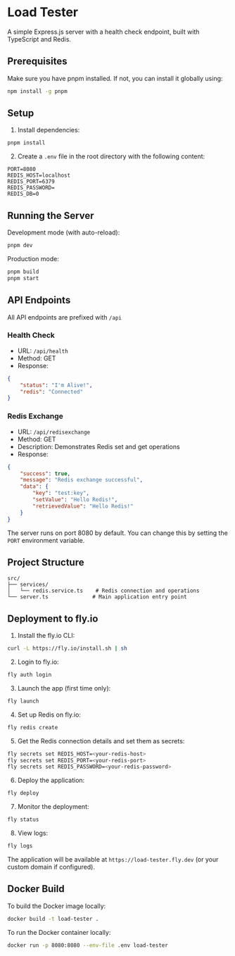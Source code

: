 # Load Tester

A simple Express.js server with a health check endpoint, built with TypeScript and Redis.

## Prerequisites

Make sure you have pnpm installed. If not, you can install it globally using:
```bash
npm install -g pnpm
```

## Setup

1. Install dependencies:
```bash
pnpm install
```

2. Create a `.env` file in the root directory with the following content:
```env
PORT=8080
REDIS_HOST=localhost
REDIS_PORT=6379
REDIS_PASSWORD=
REDIS_DB=0
```

## Running the Server

Development mode (with auto-reload):
```bash
pnpm dev
```

Production mode:
```bash
pnpm build
pnpm start
```

## API Endpoints

All API endpoints are prefixed with `/api`

### Health Check
- URL: `/api/health`
- Method: GET
- Response: 
```json
{
    "status": "I'm Alive!",
    "redis": "Connected"
}
```

### Redis Exchange
- URL: `/api/redisexchange`
- Method: GET
- Description: Demonstrates Redis set and get operations
- Response: 
```json
{
    "success": true,
    "message": "Redis exchange successful",
    "data": {
        "key": "test:key",
        "setValue": "Hello Redis!",
        "retrievedValue": "Hello Redis!"
    }
}
```

The server runs on port 8080 by default. You can change this by setting the `PORT` environment variable.

## Project Structure

```
src/
├── services/
│   └── redis.service.ts    # Redis connection and operations
└── server.ts              # Main application entry point
```

## Deployment to fly.io

1. Install the fly.io CLI:
```bash
curl -L https://fly.io/install.sh | sh
```

2. Login to fly.io:
```bash
fly auth login
```

3. Launch the app (first time only):
```bash
fly launch
```

4. Set up Redis on fly.io:
```bash
fly redis create
```

5. Get the Redis connection details and set them as secrets:
```bash
fly secrets set REDIS_HOST=<your-redis-host>
fly secrets set REDIS_PORT=<your-redis-port>
fly secrets set REDIS_PASSWORD=<your-redis-password>
```

6. Deploy the application:
```bash
fly deploy
```

7. Monitor the deployment:
```bash
fly status
```

8. View logs:
```bash
fly logs
```

The application will be available at `https://load-tester.fly.dev` (or your custom domain if configured).

## Docker Build

To build the Docker image locally:
```bash
docker build -t load-tester .
```

To run the Docker container locally:
```bash
docker run -p 8080:8080 --env-file .env load-tester
``` 